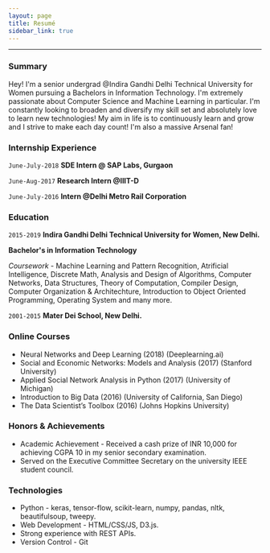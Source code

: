 ```yaml
---
layout: page
title: Resumé
sidebar_link: true
---
```


<hr>

### Summary

Hey! I'm a senior undergrad @Indira Gandhi Delhi Technical University for Women pursuing a Bachelors in Information Technology. I'm extremely passionate about Computer Science and Machine Learning in particular. I'm constantly looking to broaden and diversify my skill set and absolutely love to learn new technologies!
My aim in life is to continuously learn and grow and I strive to make each day count! 
I'm also a massive Arsenal fan!

### Internship Experience

`June-July-2018`
__SDE Intern @ SAP Labs, Gurgaon__

`June-Aug-2017`
__Research Intern @IIIT-D__

`June-July-2016`
__Intern @Delhi Metro Rail Corporation__


### Education

`2015-2019`
__Indira Gandhi Delhi Technical University for Women, New Delhi.__

**Bachelor's in Information Technology**

*Coursework* - Machine Learning and Pattern Recognition, Atrificial Intelligence, Discrete Math, Analysis and Design of Algorithms, Computer Networks, Data Structures, Theory of Computation, Compiler Design, Computer Organization & Architechture, Introduction to Object Oriented Programming, Operating System and many more.

`2001-2015`
__Mater Dei School, New Delhi.__

### Online Courses
- Neural Networks and Deep Learning (2018) (Deeplearning.ai)
- Social and Economic Networks: Models and Analysis (2017) (Stanford University)
- Applied Social Network Analysis in Python (2017) (University of Michigan)
- Introduction to Big Data (2016) (University of California, San Diego)
- The Data Scientist’s Toolbox (2016) (Johns Hopkins University)


### Honors & Achievements
- Academic Achievement - Received a cash prize of INR 10,000 for achieving CGPA 10 in my senior secondary examination.
- Served on the Executive Committee Secretary on the university IEEE student council.

### Technologies
* Python - keras, tensor-flow, scikit-learn, numpy, pandas, nltk, beautifulsoup, tweepy.
* Web Development - HTML/CSS/JS, D3.js.
* Strong experience with REST APIs.
* Version Control - Git
